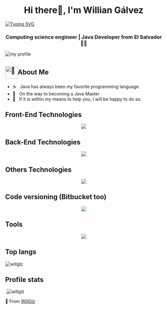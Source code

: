 <h1 align="center">Hi there👋, I'm Willian Gálvez</h1>

[![Typing SVG](https://readme-typing-svg.demolab.com?font=Fira+Code&pause=1000&width=435&lines=Welcome+to+my+GitHub+profile!+%F0%9F%98%84)](https://git.io/typing-svg)

<h3 align="center">Computing science engineer | Java Developer from El Salvador 🧑‍💻</h3>

![my profile](https://i.imgur.com/gsW7dvL.png)

<h2 style="display: flex; align-items: center; margin-bottom: 1rem;"><img style="width: 40px; margin: 0;" src="https://i.imgur.com/rLCB76E.png" alt="🔺" width='40' /> About Me</h2>

- ☕️ &nbsp; Java has always been my favorite programming language.
- 🦾 &nbsp; On the way to becoming a Java Master
- 🤝 &nbsp; If it is within my means to help you, I will be happy to do so.

## Front-End Technologies
<p align="center">
  <a href="https://skillicons.dev">
    <img src="https://skillicons.dev/icons?i=html,css,js,typescript,jquery,bootstrap,sass,figma" />
  </a>
</p>

## Back-End Technologies
<p align="center">
  <a href="https://skillicons.dev">
    <img src="https://skillicons.dev/icons?i=java,spring,hibernate,mysql,postgres,php" />
  </a>
</p>

## Others Technologies
<p align="center">
  <a href="https://skillicons.dev">
    <img src="https://skillicons.dev/icons?i=arduino,matlab,maven" />
  </a>
</p>

## Code versioning (Bitbucket too)
<p align="center">
  <a href="https://skillicons.dev">
    <img src="https://skillicons.dev/icons?i=git,github" />
  </a>
</p>

## Tools
<p align="center">
  <a href="https://skillicons.dev">
    <img src="https://skillicons.dev/icons?i=idea,eclipse,vscode,postman,atom," />
  </a>
</p>

## Top langs
<p><img src="https://github-readme-stats.vercel.app/api/top-langs?username=willglz&show_icons=true&locale=en&layout=compact&theme=tokyonight" alt="willglz" /></p>

## Profile stats
<p>&nbsp;<img src="https://github-readme-stats.vercel.app/api?username=willglz&show_icons=true&locale=en&theme=synthwave" alt="willglz" /></p>

🌟️ From [WillGlz](https://twitter.com/w1llsan)

